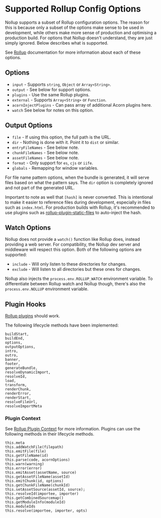 # Supported Rollup Config Options

Nollup supports a subset of Rollup configuration options. The reason for this is because only a subset of the options make sense to be used in development, while others make more sense of production and optimising a production build. For options that Nollup doesn't understand, they are just simply ignored. Below describes what is supported.

See [Rollup](https://rollupjs.org/guide/en/) documentation for more information about each of these options.

## Options

* ```input``` - Supports ```string```, ```Object``` or ```Array<String>```.
* ```output``` - See below for support options.
* ```plugins``` - Use the same Rollup plugins.
* ```external``` - Supports ```Array<String>``` or ```Function```.
* ```acornInjectPlugins``` - Can pass array of additional Acorn plugins here.
* ```watch``` See below for notes on this option.

## Output Options

* ```file``` - If using this option, the full path is the URL.
* ```dir``` - Nothing is done with it. Point it to ```dist``` or similar.
* ```entryFileNames``` - See below note.
* ```chunkFileNames``` - See below note.
* ```assetFileNames``` - See below note.
* ```format``` - Only support for ```es```, ```cjs``` or ```iife```. 
* ```globals``` - Remapping for window variables.

For file name pattern options, when the bundle is generated, it will serve files based on what the pattern says. The ```dir``` option is completely ignored and not part of the generated URL. 

Important to note as well that ```[hash]``` is never converted. This is intentional to make it easier to reference files during development, especially in files such as ```index.html```. For production builds with Rollup, it's recommended to use plugins such as [rollup-plugin-static-files](https://github.com/PepsRyuu/rollup-plugin-static-files) to auto-inject the hash.

## Watch Options

Nollup does not provide a ```watch()``` function like Rollup does, instead providing a web server. For compatibility, the Nollup dev server and middleware will respect this option. Both of the following options are supported:

* ```include``` - Will only listen to these directories for changes.
* ```exclude``` - Will listen to all directories but these ones for changes.

Nollup also injects the ```process.env.ROLLUP_WATCH``` environment variable. To differentiate between Rollup watch and Nollup though, there's also the ```process.env.NOLLUP``` environment variable.

## Plugin Hooks

[Rollup plugins](https://rollupjs.org/guide/en#plugins-overview) should work. 

The following lifecycle methods have been implemented:

```
buildStart,
buildEnd,
options,
outputOptions,
intro,
outro,
banner,
footer,
generateBundle,
resolveDynamicImport,
resolveId,
load,
transform,
renderChunk,
renderError,
renderStart,
resolveFileUrl,
resolveImportMeta
```

### Plugin Context

See [Rollup Plugin Context](https://rollupjs.org/guide/en#context) for more information.
Plugins can use the following methods in their lifecycle methods.

```
this.meta
this.addWatchFile(filepath)
this.emitFile(file)
this.getFileName(id)
this.parse(code, acornOptions)
this.warn(warning)
this.error(error)
this.emitAsset(assetName, source)
this.getAssetFileName(assetId)
this.emitChunk(id, options)
this.getChunkFileName(chunkId)
this.setAssetSource(assetId, source);
this.resolveId(importee, importer)
this.getCombinedSourcemap()
this.getModuleInfo(moduleId)
this.moduleIds
this.resolve(importee, importer, opts)
```